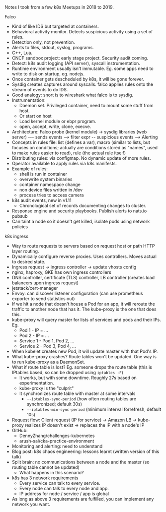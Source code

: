 Notes I took from a few k8s Meetups in 2018 to 2019.

Falco

- Kind of like IDS but targeted at containers.
- Behavioral activity monitor. Detects suspicious activity using a set of rules.
- Detection only, not prevention.
- Alerts to files, stdout, syslog, programs.
- C++, Lua.
- CNCF sandbox project: early stage project. Security audit coming.
- Detect: k8s audit logging (API server), syscall instrumentation.
- Runtime environment usually isn't immutable. Eg. some apps need to write to disk on startup, eg. nodejs.
- Once container gets descheduled by k8s, it will be gone forever.
- Sysdig creates captures around syscalls. falco applies rules onto the stream of events to do IDS.
- Good analogy: snort is to wireshark what falco is to sysdig.
- Instrumentation:
  - Daemon set. Privileged container, need to mount some stuff from host.
  - Or start on host
  - Load kernel module or ebpr program.
  - open, accept, write, clone, execve.
- Architecture: Falco probe (kernel module) -> sysdig libraries (web server) --- sends events --> filter expr -- suspicious events --> Alerting
- Concepts in rules file: list (defines a var), macro (similar to lists, but focuses on conditions; actually are conditions stored as "names", used to make rules easier to read), rule (the actual rule itself)
- Distributing rules: via configmap. No dynamic update of more rules.
- Operator available to apply rules via k8s manifests.
- Example of rules:
  - shell is run in container
  - overwrite system binaries
  - container namespace change
  - non device files written in /dev
  - process tries to access camera
- k8s audit events, new in v1.11
  - Chronological set of records documenting changes to cluster.
- Response engine and security playbooks. Publish alerts to nats.io pubsub
- Can taint a node so it doesn't get killed, isolate pods using network policies


k8s ingress

- Way to route requests to servers based on request host or path HTTP layer routing.
- Dynamically configure reverse proxies. Uses controllers. Moves actual to desired state.
- Ingress request -> ingress controller -> update vhosts config
- nginx, haproxy, GKE has own ingress controllers
- DNS controller, certificate (TLS) controller, LB controller (creates load balancers upon ingress request)
- jetstack/cert-manager
- Envoy: can discover listener configuration (can use prometheus exporter to send statistics out)
- If we hit a node that doesn't house a Pod for an app, it will reroute the traffic to another node that has it. The kube-proxy is the one that does this.
- kube-proxy will query master for lists of services and pods and their IPs. Eg.
  - Pod 1 - IP = ...
  - Pod 2 - IP = ...
  - Service 1 - Pod 1, Pod 2, ...
  - Service 2 - Pod 3, Pod 4, ...
- When kubelet creates new Pod, it will update master with that Pod's IP.
- What kube-proxy crashes? Route tables won't be updated. One way is to run kube-proxy as a DaemonSet.
- What if route table is lost? Eg. someone drops the route table (this is IPtables based, so can be dropped using `iptables -F`)
  - It works, but with some downtime. Roughly 27s based on experimentation.
  - kube-proxy is the "culprit"
  - It synchronizes route table with master at some intervals
    - `--iptables-sync-period` (how often routing tables are synchronized; default 30s)
    - `--iptables-min-sync-period` (minimum interval forrefresh, default 10s)
- Request flow: Client request (IP for service) -> Amazon LB -> kube-proxy realizes IP doesn't exist -> replaces the IP with a node's IP
- GitHub:
  - DennyZhang/challenges-kubernetes
  - arush-sal/cka-practice-environment
- Monitoring and alerting: need to understand
- Blog post: k8s chaos engineering: lessons learnt (written version of this talk)
- Split brain: no communications between a node and the master (so routing table cannot be updated)
  - What happens in this scenario?
- k8s has 3 network requirements
  - Every service can talk to every service.
  - Every node can talk to every node and app.
  - IP address for node / service / app is global
- As long as above 3 requirements are fulfilled, you can implement any network you want.
